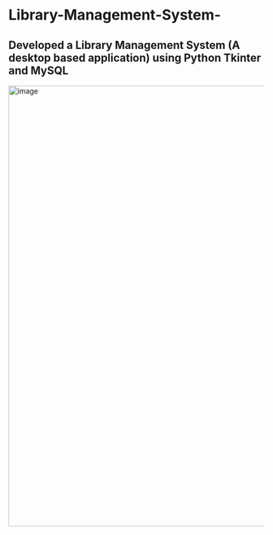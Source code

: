 # Library-Management-System-
## Developed a Library Management System (A desktop based application) using Python Tkinter and MySQL
<img width="866" alt="image" src="https://user-images.githubusercontent.com/71126664/147730357-ed3392bd-b67e-4a18-87eb-86dd1b5ced34.png">

